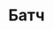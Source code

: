 ﻿---
title: Батч
second_title: Aspose.Cells Cloud Documen
type: docs
url: /ru/batch/
keywords: Batch processing of multiple excel files
description: Aspose.Cells Облако API поддерживает пакетную обработку нескольких файлов Excel. SDK поддерживает различные языки разработки. К ним относятся Android, C#, Go, Java, NodeJS, Perl, PHP, Python, Ruby и Swift.
weight: 29
kwords: Excel, Office Облако, REST API, электронная таблица, PDF, CSV, Json, Markdwon, пакетная обработка
---
